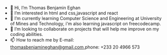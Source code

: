 - 👋 Hi, I’m Thomas Benjamin Eghan
- 👀 I’m interested in html and css,javascript and react
- 🌱 I’m currently learning Computer Science and Engineering at University of Mines and Technology, i'm also learning javascript on freecodecamp.
- 💞️ I’m looking to collaborate on projects that will help me improve on my coding abilities. 
- 📫 How to reach me by E-mail: thomasbenjamineghan@gmail.com,phone: +233 20 4966 573

<!---
benthomas14/benthomas14 is a ✨ special ✨ repository because its `README.md` (this file) appears on your GitHub profile.
You can click the Preview link to take a look at your changes.
--->
